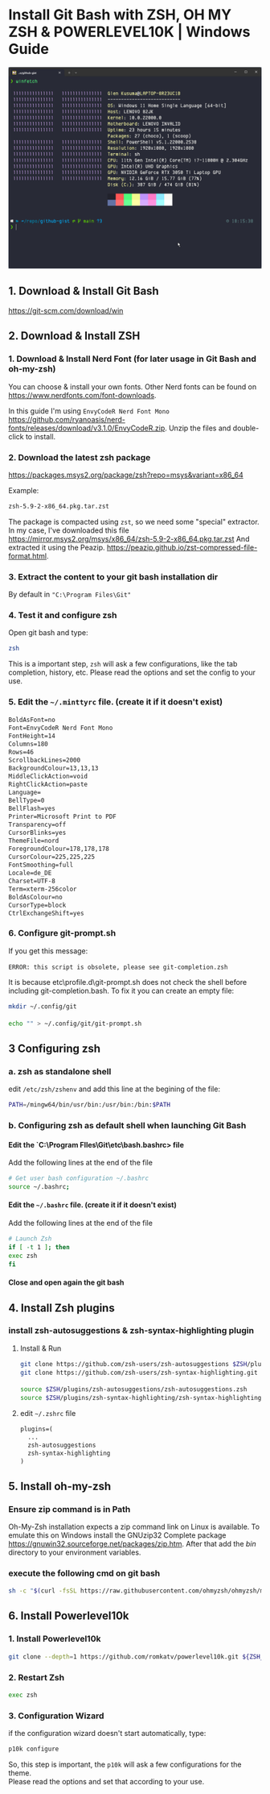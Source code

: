 # Install Git Bash with ZSH, OH MY ZSH & POWERLEVEL10K | Windows Guide

![Winfetch Windows Terminal](https://raw.githubusercontent.com/glenkusuma/github-gist/main/gitbash-with-zsh-omzsh-p10k/winfetch.png)

## 1. Download & Install Git Bash

<https://git-scm.com/download/win>

## 2. Download & Install ZSH

### 1. Download & Install Nerd Font (for later usage in Git Bash and oh-my-zsh)
You can choose & install your own fonts.
Other Nerd fonts can be found on <https://www.nerdfonts.com/font-downloads>. 

In this guide I'm using `EnvyCodeR Nerd Font Mono` <https://github.com/ryanoasis/nerd-fonts/releases/download/v3.1.0/EnvyCodeR.zip>.
Unzip the files and double-click to install.

### 2. Download the latest zsh package

<https://packages.msys2.org/package/zsh?repo=msys&variant=x86_64>

Example:

```txt
zsh-5.9-2-x86_64.pkg.tar.zst
```

The package is compacted using `zst`, so we need some "special" extractor.  
In my case, I've downloaded this file   <https://mirror.msys2.org/msys/x86_64/zsh-5.9-2-x86_64.pkg.tar.zst>
And extracted it using the Peazip.  <https://peazip.github.io/zst-compressed-file-format.html>.

### 3. Extract the content to your git bash installation dir

By default in ```"C:\Program Files\Git"```

### 4. Test it and configure zsh

Open git bash and type:

```bash
zsh
```

This is a important step, `zsh` will ask a few configurations, like the tab completion, history, etc.  Please read the options and set the config to your use.

### 5. Edit the `~/.minttyrc` file. (create it if it doesn't exist)

```.minttyrc
BoldAsFont=no
Font=EnvyCodeR Nerd Font Mono
FontHeight=14
Columns=180
Rows=46
ScrollbackLines=2000
BackgroundColour=13,13,13
MiddleClickAction=void
RightClickAction=paste
Language=
BellType=0
BellFlash=yes
Printer=Microsoft Print to PDF
Transparency=off
CursorBlinks=yes
ThemeFile=nord
ForegroundColour=178,178,178
CursorColour=225,225,225
FontSmoothing=full
Locale=de_DE
Charset=UTF-8
Term=xterm-256color
BoldAsColour=no
CursorType=block
CtrlExchangeShift=yes
```

### 6. Configure git-prompt.sh

If you get this message:

`ERROR: this script is obsolete, please see git-completion.zsh`

It is because etc\profile.d\git-prompt.sh does not check the shell before including git-completion.bash. To fix it you can create an empty file:

```bash
mkdir ~/.config/git

echo "" > ~/.config/git/git-prompt.sh
```

## 3 Configuring zsh

### a. zsh as standalone shell

edit `/etc/zsh/zshenv` and add this line at the begining of the file:

```bash
PATH=/mingw64/bin/usr/bin:/usr/bin:/bin:$PATH
```

### b. Configuring zsh as default shell when launching Git Bash

#### Edit the `C:\Program FIles\Git\etc\bash.bashrc> file

Add the following lines at the end of the file

```bash
# Get user bash configuration ~/.bashrc
source ~/.bashrc;
```

#### Edit the `~/.bashrc` file. (create it if it doesn't exist)

Add the following lines at the end of the file

```bash
# Launch Zsh
if [ -t 1 ]; then
exec zsh
fi
```

#### Close and open again the git bash

## 4. Install Zsh plugins

### install zsh-autosuggestions & zsh-syntax-highlighting plugin

1. Install & Run

    ```bash
    git clone https://github.com/zsh-users/zsh-autosuggestions $ZSH/plugins/zsh-autosuggestions
    git clone https://github.com/zsh-users/zsh-syntax-highlighting.git $ZSH/plugins/zsh-syntax-highlighting

    source $ZSH/plugins/zsh-autosuggestions/zsh-autosuggestions.zsh
    source $ZSH/plugins/zsh-syntax-highlighting/zsh-syntax-highlighting.zsh
    ```

2. edit `~/.zshrc` file

    ```zshrc
    plugins=( 
      ...
      zsh-autosuggestions
      zsh-syntax-highlighting
    )
    ```

## 5. Install oh-my-zsh
### Ensure zip command is in Path
Oh-My-Zsh installation expects a zip command link on Linux is available. 
To emulate this on Windows install the GNUzip32 Complete package <https://gnuwin32.sourceforge.net/packages/zip.htm>.
After that add the _bin_ directory to your environment variables.

### execute the following cmd on git bash  

```bash
sh -c "$(curl -fsSL https://raw.githubusercontent.com/ohmyzsh/ohmyzsh/master/tools/install.sh)"
```

## 6. Install Powerlevel10k

### 1. Install Powerlevel10k

```bash
git clone --depth=1 https://github.com/romkatv/powerlevel10k.git ${ZSH_CUSTOM:-$HOME/.oh-my-zsh/custom}/themes/powerlevel10k
```

### 2. Restart Zsh

```bash
exec zsh
```

### 3. Configuration Wizard

if the configuration wizard doesn't start automatically, type:

```bash
p10k configure
```

So, this step is important, the `p10k` will ask a few configurations for the theme.  
Please read the options and set that according to your use.
